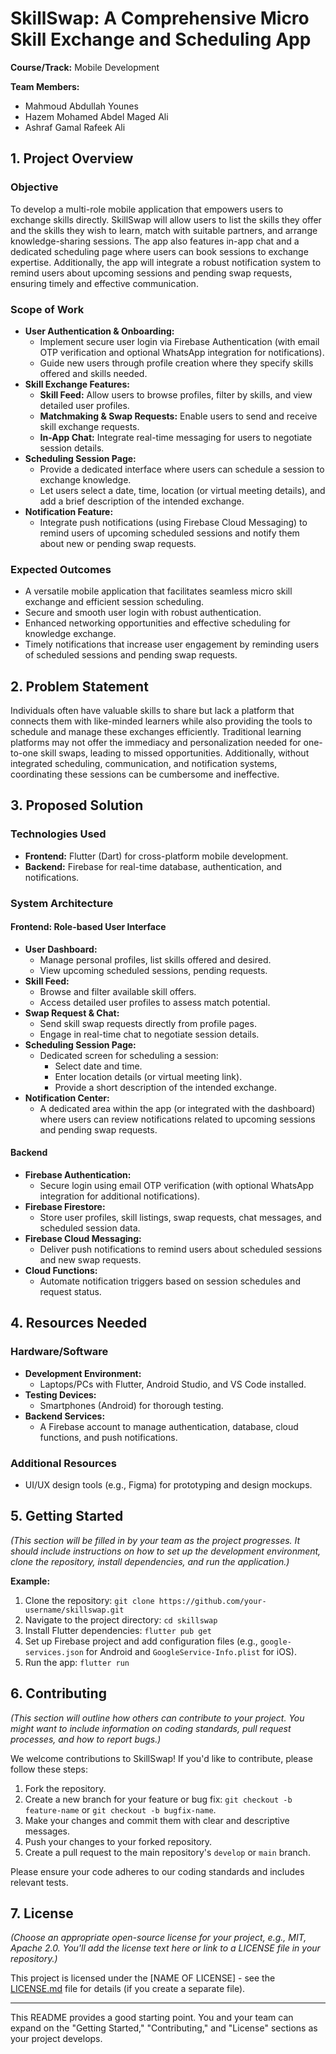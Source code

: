 # SkillSwap: A Comprehensive Micro Skill Exchange and Scheduling App

**Course/Track:** Mobile Development

**Team Members:**
* Mahmoud Abdullah Younes
* Hazem Mohamed Abdel Maged Ali
* Ashraf Gamal Rafeek Ali

## 1. Project Overview

### Objective
To develop a multi-role mobile application that empowers users to exchange skills directly. SkillSwap will allow users to list the skills they offer and the skills they wish to learn, match with suitable partners, and arrange knowledge-sharing sessions. The app also features in-app chat and a dedicated scheduling page where users can book sessions to exchange expertise. Additionally, the app will integrate a robust notification system to remind users about upcoming sessions and pending swap requests, ensuring timely and effective communication.

### Scope of Work
* **User Authentication & Onboarding:**
    * Implement secure user login via Firebase Authentication (with email OTP verification and optional WhatsApp integration for notifications).
    * Guide new users through profile creation where they specify skills offered and skills needed.
* **Skill Exchange Features:**
    * **Skill Feed:** Allow users to browse profiles, filter by skills, and view detailed user profiles.
    * **Matchmaking & Swap Requests:** Enable users to send and receive skill exchange requests.
    * **In-App Chat:** Integrate real-time messaging for users to negotiate session details.
* **Scheduling Session Page:**
    * Provide a dedicated interface where users can schedule a session to exchange knowledge.
    * Let users select a date, time, location (or virtual meeting details), and add a brief description of the intended exchange.
* **Notification Feature:**
    * Integrate push notifications (using Firebase Cloud Messaging) to remind users of upcoming scheduled sessions and notify them about new or pending swap requests.

### Expected Outcomes
* A versatile mobile application that facilitates seamless micro skill exchange and efficient session scheduling.
* Secure and smooth user login with robust authentication.
* Enhanced networking opportunities and effective scheduling for knowledge exchange.
* Timely notifications that increase user engagement by reminding users of scheduled sessions and pending swap requests.

## 2. Problem Statement
Individuals often have valuable skills to share but lack a platform that connects them with like-minded learners while also providing the tools to schedule and manage these exchanges efficiently. Traditional learning platforms may not offer the immediacy and personalization needed for one-to-one skill swaps, leading to missed opportunities. Additionally, without integrated scheduling, communication, and notification systems, coordinating these sessions can be cumbersome and ineffective.

## 3. Proposed Solution

### Technologies Used
* **Frontend:** Flutter (Dart) for cross-platform mobile development.
* **Backend:** Firebase for real-time database, authentication, and notifications.

### System Architecture

#### Frontend: Role-based User Interface
* **User Dashboard:**
    * Manage personal profiles, list skills offered and desired.
    * View upcoming scheduled sessions, pending requests.
* **Skill Feed:**
    * Browse and filter available skill offers.
    * Access detailed user profiles to assess match potential.
* **Swap Request & Chat:**
    * Send skill swap requests directly from profile pages.
    * Engage in real-time chat to negotiate session details.
* **Scheduling Session Page:**
    * Dedicated screen for scheduling a session:
        * Select date and time.
        * Enter location details (or virtual meeting link).
        * Provide a short description of the intended exchange.
* **Notification Center:**
    * A dedicated area within the app (or integrated with the dashboard) where users can review notifications related to upcoming sessions and pending swap requests.

#### Backend
* **Firebase Authentication:**
    * Secure login using email OTP verification (with optional WhatsApp integration for additional notifications).
* **Firebase Firestore:**
    * Store user profiles, skill listings, swap requests, chat messages, and scheduled session data.
* **Firebase Cloud Messaging:**
    * Deliver push notifications to remind users about scheduled sessions and new swap requests.
* **Cloud Functions:**
    * Automate notification triggers based on session schedules and request status.

## 4. Resources Needed

### Hardware/Software
* **Development Environment:**
    * Laptops/PCs with Flutter, Android Studio, and VS Code installed.
* **Testing Devices:**
    * Smartphones (Android) for thorough testing.
* **Backend Services:**
    * A Firebase account to manage authentication, database, cloud functions, and push notifications.

### Additional Resources
* UI/UX design tools (e.g., Figma) for prototyping and design mockups.

## 5. Getting Started

*(This section will be filled in by your team as the project progresses. It should include instructions on how to set up the development environment, clone the repository, install dependencies, and run the application.)*

**Example:**
1.  Clone the repository: `git clone https://github.com/your-username/skillswap.git`
2.  Navigate to the project directory: `cd skillswap`
3.  Install Flutter dependencies: `flutter pub get`
4.  Set up Firebase project and add configuration files (e.g., `google-services.json` for Android and `GoogleService-Info.plist` for iOS).
5.  Run the app: `flutter run`

## 6. Contributing

*(This section will outline how others can contribute to your project. You might want to include information on coding standards, pull request processes, and how to report bugs.)*

We welcome contributions to SkillSwap! If you'd like to contribute, please follow these steps:
1.  Fork the repository.
2.  Create a new branch for your feature or bug fix: `git checkout -b feature-name` or `git checkout -b bugfix-name`.
3.  Make your changes and commit them with clear and descriptive messages.
4.  Push your changes to your forked repository.
5.  Create a pull request to the main repository's `develop` or `main` branch.

Please ensure your code adheres to our coding standards and includes relevant tests.

## 7. License

*(Choose an appropriate open-source license for your project, e.g., MIT, Apache 2.0. You'll add the license text here or link to a LICENSE file in your repository.)*

This project is licensed under the [NAME OF LICENSE] - see the [LICENSE.md](LICENSE.md) file for details (if you create a separate file).

---

This README provides a good starting point. You and your team can expand on the "Getting Started," "Contributing," and "License" sections as your project develops.
